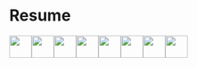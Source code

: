 # Resume
<img height="40" width="40" src="https://github.com/mravinshu/mine/blob/master/Name/1.png"><img height="40" width="40" src="https://github.com/mravinshu/mine/blob/master/Name/2.png"><img height="40" width="40" src="https://github.com/mravinshu/mine/blob/master/Name/3.png"><img height="40" width="40" src="https://github.com/mravinshu/mine/blob/master/Name/4.png"><img height="40" width="40" src="https://github.com/mravinshu/mine/blob/master/Name/5png.png"><img height="40" width="40" src="https://github.com/mravinshu/mine/blob/master/Name/6.png"><img height="40" width="40" src="https://github.com/mravinshu/mine/blob/master/Name/7.png"><img height="40" width="40" src="https://github.com/mravinshu/mine/blob/master/Name/8.png">
